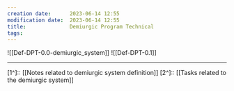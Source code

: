 ```yaml
---
creation date:		2023-06-14 12:55
modification date:	2023-06-14 12:55
title: 				Demiurgic Program Technical
tags:
---
```


![[Def-DPT-0.0-demiurgic_system]]
![[Def-DPT-0.1]]

---
[1^]:: [[Notes related to demiurgic system definition]]
[2^]:: [[Tasks related to the demiurgic system]]